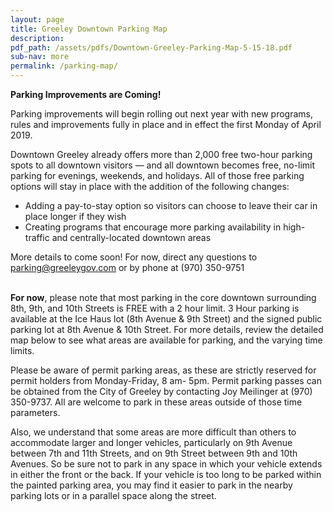 ```yaml
---
layout: page
title: Greeley Downtown Parking Map
description:
pdf_path: /assets/pdfs/Downtown-Greeley-Parking-Map-5-15-18.pdf
sub-nav: more
permalink: /parking-map/
---
```


**Parking Improvements are Coming!**

Parking improvements will begin rolling out next year with new programs, rules and improvements fully in place and in effect the first Monday of April 2019.

Downtown Greeley already offers more than 2,000 free two-hour parking spots to all downtown visitors — and all downtown becomes free, no-limit parking for evenings, weekends, and holidays. All of those free parking options will stay in place with the addition of the following changes:

* Adding a pay-to-stay option so visitors can choose to leave their car in place longer if they wish
* Creating programs that encourage more parking availability in high-traffic and centrally-located downtown areas

More details to come soon! For now, direct any questions to parking@greeleygov.com or by phone at (970) 350-9751<br>&nbsp;

**For now**, please note that most parking in the core downtown surrounding 8th, 9th, and 10th Streets is FREE with a 2 hour limit. 3 Hour parking is available at the Ice Haus lot (8th Avenue & 9th Street) and the signed public parking lot at 8th Avenue & 10th Street. For more details, review the detailed map below to see what areas are available for parking, and the varying time limits.

Please be aware of permit parking areas, as these are strictly reserved for permit holders from Monday-Friday, 8 am- 5pm. Permit parking passes can be obtained from the City of Greeley by contacting Joy Meilinger at (970) 350-9737. All are welcome to park in these areas outside of those time parameters.

Also, we understand that some areas are more difficult than others to accommodate larger and longer vehicles, particularly on 9th Avenue between 7th and 11th Streets, and on 9th Street between 9th and 10th Avenues. So be sure not to park in any space in which your vehicle extends in either the front or the back. If your vehicle is too long to be parked within the painted parking area, you may find it easier to park in the nearby parking lots or in a parallel space along the street.